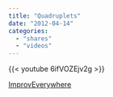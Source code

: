 ```yaml
---
title: "Quadruplets"
date: "2012-04-14"
categories:
  - "shares"
  - "videos"
---
```


{{< youtube 6ifVOZEjv2g >}}

[ImprovEverywhere](https://improveverywhere.com/2012/04/01/quadruplets/)
